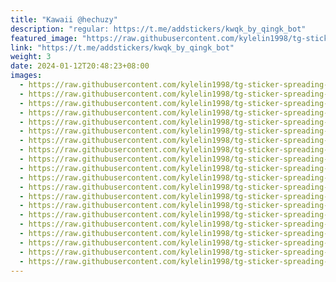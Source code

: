 ```yaml
---
title: "Kawaii @hechuzy"
description: "regular: https://t.me/addstickers/kwqk_by_qingk_bot"
featured_image: "https://raw.githubusercontent.com/kylelin1998/tg-sticker-spreading-worldwide-images/main/img/cb9b8ec2-1d58-40eb-9b5c-541485e04b35.jpg"
link: "https://t.me/addstickers/kwqk_by_qingk_bot"
weight: 3
date: 2024-01-12T20:48:23+08:00
images:
  - https://raw.githubusercontent.com/kylelin1998/tg-sticker-spreading-worldwide-images/main/img/cb9b8ec2-1d58-40eb-9b5c-541485e04b35.jpg
  - https://raw.githubusercontent.com/kylelin1998/tg-sticker-spreading-worldwide-images/main/img/a9e222ea-27fe-4653-b84c-f93b9d51f0c9.jpg
  - https://raw.githubusercontent.com/kylelin1998/tg-sticker-spreading-worldwide-images/main/img/0f037256-8d7e-44cb-ae77-931ddb19f6cf.jpg
  - https://raw.githubusercontent.com/kylelin1998/tg-sticker-spreading-worldwide-images/main/img/6af4e8b7-3905-487d-b8bf-5c07d20a9136.jpg
  - https://raw.githubusercontent.com/kylelin1998/tg-sticker-spreading-worldwide-images/main/img/6125e632-c0bc-4aea-9987-c76e709e49b1.jpg
  - https://raw.githubusercontent.com/kylelin1998/tg-sticker-spreading-worldwide-images/main/img/b7f0d626-9f9b-4f1a-b334-698b57480a5d.jpg
  - https://raw.githubusercontent.com/kylelin1998/tg-sticker-spreading-worldwide-images/main/img/4d82000e-90b3-4819-a8c2-bb85534fcf88.jpg
  - https://raw.githubusercontent.com/kylelin1998/tg-sticker-spreading-worldwide-images/main/img/44613e3d-6bf8-404b-a740-b904ce670998.jpg
  - https://raw.githubusercontent.com/kylelin1998/tg-sticker-spreading-worldwide-images/main/img/4581b083-4c82-4c27-a76f-bd04e988d673.jpg
  - https://raw.githubusercontent.com/kylelin1998/tg-sticker-spreading-worldwide-images/main/img/97dd1ddb-ccb7-4c01-8bc9-ae8992499e3d.jpg
  - https://raw.githubusercontent.com/kylelin1998/tg-sticker-spreading-worldwide-images/main/img/46747e70-10f1-47ef-af5a-b3fb6e65b6d7.jpg
  - https://raw.githubusercontent.com/kylelin1998/tg-sticker-spreading-worldwide-images/main/img/eb26c670-ba26-4e6a-b12f-457f8e1bba60.jpg
  - https://raw.githubusercontent.com/kylelin1998/tg-sticker-spreading-worldwide-images/main/img/01df6551-80a6-48b2-a443-1a792a8056b1.jpg
  - https://raw.githubusercontent.com/kylelin1998/tg-sticker-spreading-worldwide-images/main/img/582788e8-9299-4541-8cd6-8632d9d9c287.jpg
  - https://raw.githubusercontent.com/kylelin1998/tg-sticker-spreading-worldwide-images/main/img/5c2ecaa3-b68a-4c4e-b4ea-c8735dfdfdb2.jpg
  - https://raw.githubusercontent.com/kylelin1998/tg-sticker-spreading-worldwide-images/main/img/e8d18577-bd9d-4500-817f-2a0550fc945c.jpg
  - https://raw.githubusercontent.com/kylelin1998/tg-sticker-spreading-worldwide-images/main/img/fcf61d1f-18ae-47f6-95b6-767a4c7ff5bc.jpg
  - https://raw.githubusercontent.com/kylelin1998/tg-sticker-spreading-worldwide-images/main/img/4c726af5-5591-4d71-81b4-28fef231b6f4.jpg
  - https://raw.githubusercontent.com/kylelin1998/tg-sticker-spreading-worldwide-images/main/img/5fb83585-1b99-4513-9a4a-b16465d60ef6.jpg
  - https://raw.githubusercontent.com/kylelin1998/tg-sticker-spreading-worldwide-images/main/img/503e0666-f840-44c2-8ae8-dad5a4d18510.jpg
---
```

